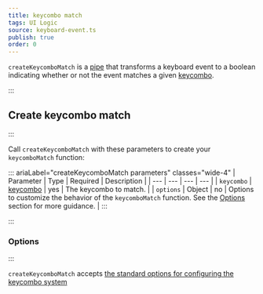 ```yaml
---
title: keycombo match
tags: UI Logic
source: keyboard-event.ts
publish: true
order: 0
---
```


`createKeycomboMatch` is a [pipe](/docs/logic/pipes-overview) that transforms a keyboard event to a boolean indicating whether or not the event matches a given [keycombo](/docs/logic/keycombo-overview).


:::
## Create keycombo match
:::

Call `createKeycomboMatch` with these parameters to create your `keycomboMatch` function:

::: ariaLabel="createKeycomboMatch parameters" classes="wide-4"
| Parameter | Type | Required | Description |
| --- | --- | --- | --- |
| `keycombo` | [keycombo](/docs/logic/keycombo-overview) | yes | The keycombo to match. |
| `options` | Object | no | Options to customize the behavior of the `keycomboMatch` function. See the [Options](#options) section for more guidance. |
:::

:::
### Options
:::

`createKeycomboMatch` accepts [the standard options for configuring the keycombo system](/docs/logic/keycombo-overview#configuring-the-keycombo-system)
